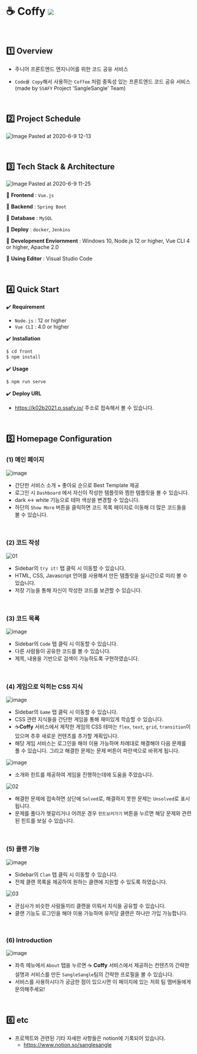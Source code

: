 # :coffee: Coffy <img src="https://img.shields.io/badge/public_ver-1.0-blue">

<br>

## :one: Overview

- 주니어 프론트엔드 엔지니어를 위한 코드 공유 서비스

- `Code를 Copy`해서 사용하는 `Coffee` 처럼 중독성 있는 프론트엔드 코드 공유 서비스(made by `SSAFY` Project 'SangleSangle' Team)

<br>

## :two: Project Schedule

![Image Pasted at 2020-6-9 12-13](https://user-images.githubusercontent.com/52685250/84102212-c6edda80-aa4a-11ea-99b7-59ab07241420.png)

<br>

## :three: Tech Stack & Architecture

![Image Pasted at 2020-6-9 11-25](https://user-images.githubusercontent.com/52685250/84101997-3b744980-aa4a-11ea-9c8d-3da42683caf3.png)

:round_pushpin: <b>Frontend</b> : `Vue.js`

:round_pushpin: <b>Backend</b> : `Spring Boot`

:round_pushpin: <b>Database</b> : `MySQL`

:round_pushpin: <b>Deploy</b> : `docker`, `Jenkins`

:round_pushpin: <b>Development Enviornment</b> : Windows 10, Node.js 12 or higher, Vue CLI 4 or higher, Apache 2.0

:round_pushpin: <b>Using Editor</b> : Visual Studio Code

<br>

## :four: Quick Start

:heavy_check_mark: <b>Requirement</b>

- `Node.js` : 12 or higher
- `Vue CLI` : 4.0 or higher

:heavy_check_mark: <b>Installation</b>

```bash
$ cd front
$ npm install
```

:heavy_check_mark: <b>Usage</b>

```bash
$ npm run serve
```

:heavy_check_mark: <b>Deploy URL</b>

- https://k02b2021.p.ssafy.io/ 주소로 접속해서 볼 수 있습니다.

<br>

## :five: Homepage Configuration

### (1) 메인 페이지

![image](https://user-images.githubusercontent.com/52685247/84480618-cca82200-accf-11ea-863e-f6ac04db69b7.png)

- 간단한 서비스 소개 + 좋아요 순으로 Best Template 제공
- 로그인 시 `Dashboard` 에서 자신이 작성한 템플릿와 찜한 템플릿을 볼 수 있습니다.
- dark <-> white 기능으로 테마 색상을 변경할 수 있습니다.
- 하단의 `Show More` 버튼을 클릭하면 코드 목록 페이지로 이동해 더 많은 코드들을 볼 수 있습니다.

<br>

### (2) 코드 작성

![01](https://user-images.githubusercontent.com/52685250/84101845-e59fa180-aa49-11ea-97e1-17e4b4fb7cc7.JPG)

- Sidebar의 `try it!` 탭 클릭 시 이동할 수 있습니다.
- HTML, CSS, Javascript 언어를 사용해서 만든 템플릿을 실시간으로 미리 볼 수 있습니다.
- 저장 기능을 통해 자신이 작성한 코드를 보관할 수 있습니다.

<br>

### (3) 코드 목록

![image](https://user-images.githubusercontent.com/52685247/84480183-1d6b4b00-accf-11ea-9b22-f480001ac966.png)

- Sidebar의 `Code` 탭 클릭 시 이동할 수 있습니다.
- 다른 사람들이 공유한 코드를 볼 수 있습니다.
- 제목, 내용을 기반으로 검색이 가능하도록 구현하였습니다.

<br>

### (4) 게임으로 익히는 CSS 지식

![image](https://user-images.githubusercontent.com/52685247/84482479-c8313880-acd2-11ea-8073-09b3e039b5c4.png)

- Sidebar의 `Game` 탭 클릭 시 이동할 수 있습니다.
- CSS 관련 지식들을 간단한 게임을 통해 재미있게 학습할 수 있습니다.
- :coffee:<b>Coffy</b> 서비스에서 제작한 게임의 CSS 테마는 `flex`, `text`, `grid`, `transition`이 있으며 추후 새로운 컨텐츠를 추가할 계획입니다.
- 해당 게임 서비스는 로그인을 해야 이용 가능하며 차례대로 해결해야 다음 문제를 풀 수 있습니다. 그리고 해결한 문제는 문제 버튼이 파란색으로 바뀌게 됩니다.

![image](https://user-images.githubusercontent.com/52685247/84482391-991ac700-acd2-11ea-9a62-1d4ee8284b0a.png)

- 소개와 힌트를 제공하여 게임을 진행하는데에 도움을 주었습니다.

![02](https://user-images.githubusercontent.com/52685250/84101858-ea645580-aa49-11ea-9acc-0fc9fe355914.JPG)

- 해결한 문제에 접속하면 상단에 `Solved`로, 해결하지 못한 문제는 `Unsolved`로 표시됩니다.
- 문제를 풀다가 헷갈리거나 어려운 경우 `힌트보러가기` 버튼을 누르면 해당 문제와 관련된 힌트를 보실 수 있습니다.

<br>

### (5) 클랜 기능

![image](https://user-images.githubusercontent.com/52685247/84482572-f4e55000-acd2-11ea-9389-734ffcc53f21.png)

- Sidebar의 `Clan` 탭 클릭 시 이동할 수 있습니다.
- 전체 클랜 목록을 제공하여 원하는 클랜에 지원할 수 있도록 하였습니다.

![03](https://user-images.githubusercontent.com/52685250/84101860-eb958280-aa49-11ea-8f32-654b4934fc89.JPG)

- 관심사가 비슷한 사람들끼리 클랜을 이뤄서 지식을 공유할 수 있습니다.
- 클랜 기능도 로그인을 해야 이용 가능하며 유저당 클랜은 하나만 가입 가능합니다.

<br>

### (6) Introduction

![image](https://user-images.githubusercontent.com/52685247/84480901-3a544e00-acd0-11ea-97fa-9ed44124b8ca.png)

- 좌측 메뉴에서 `About` 탭을 누르면 :coffee: <b>Coffy</b> 서비스에서 제공하는 컨텐츠의 간략한 설명과 서비스를 만든 `SangleSangle`팀의 간략한 프로필을 볼 수 있습니다.
- 서비스를 사용하시다가 궁금한 점이 있으시면 이 페이지에 있는 저희 팀 멤버들에게 문의해주세요!

<br>

## :six: etc

- 프로젝트와 관련된 기타 자세한 사항들은 notion에 기록되어 있습니다.
  - https://www.notion.so/sanglesangle